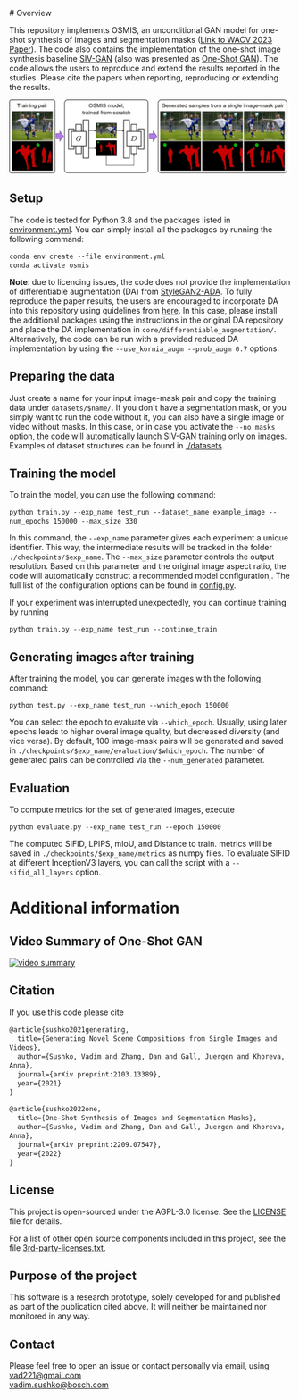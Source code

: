 
﻿# Overview

This repository implements OSMIS, an unconditional GAN model for one-shot synthesis of images and segmentation masks ([Link to WACV 2023 Paper](https://arxiv.org/abs/2209.07547)). The code also contains the implementation of the one-shot image synthesis baseline [SIV-GAN](https://arxiv.org/abs/2103.13389) (also was presented as [One-Shot GAN](https://openaccess.thecvf.com/content/CVPR2021W/LLID/html/Sushko_One-Shot_GAN_Learning_To_Generate_Samples_From_Single_Images_and_CVPRW_2021_paper.html)). The code allows the users to
reproduce and extend the results reported in the studies. Please cite the papers when reporting, reproducing or extending the results.


<p align="center">
<img src="readme/teaser_osmis.jpg" >
</p>


## Setup

The code is tested for Python 3.8 and the packages listed in [environment.yml](environment.yml).
You can simply install all the packages by running the following command:

```
conda env create --file environment.yml
conda activate osmis
```

**Note**: due to licencing issues, the code does not provide the implementation of differentiable augmentation (DA) from [StyleGAN2-ADA](https://github.com/NVlabs/stylegan2-ada-pytorch). To fully reproduce the paper results, the users are encouraged to incorporate DA into this repository using quidelines from [here](https://github.com/boschresearch/one-shot-synthesis/issues/1#issuecomment-1140862976). In this case, please install the additional packages using the instructions in the original DA repository and place the DA implementation in ```core/differentiable_augmentation/```. Alternatively, the code can be run with a provided reduced DA implementation by using the ```--use_kornia_augm --prob_augm 0.7``` options. 


## Preparing the data

Just create a name for your input image-mask pair and copy the training data under  ```datasets/$name/```. If you don't have a segmentation mask, or you simply want to run the code without it, you can also have a single image or video without masks. In this case, or in case you activate the ```--no_masks``` option, the code will automatically launch SIV-GAN training only on images. Examples of dataset structures can be found in [./datasets](datasets).


## Training the model

To train the model, you can use the following command:

```
python train.py --exp_name test_run --dataset_name example_image --num_epochs 150000 --max_size 330
```

In this command, the ```--exp_name``` parameter gives each experiment a unique identifier. This way, the intermediate results will be tracked in the folder ```./checkpoints/$exp_name```.  The ```--max_size``` parameter controls the output resolution. Based on this parameter and the original image aspect ratio, the code will automatically construct a recommended model configuration,. The full list of the configuration options can be found in [config.py](config.py).

If your experiment was interrupted unexpectedly, you can continue training by running

```
python train.py --exp_name test_run --continue_train
```

## Generating images after training

After training the model, you can generate images with the following command:

```
python test.py --exp_name test_run --which_epoch 150000 
```

You can select the epoch to evaluate via ```--which_epoch```. Usually, using later epochs leads to higher overal image quality, but decreased diversity (and vice versa).
By default, 100 image-mask pairs will be generated and saved in ```./checkpoints/$exp_name/evaluation/$which_epoch```. The number of generated pairs can be controlled via the ```--num_generated``` parameter.

## Evaluation

To compute metrics for the set of generated images, execute

```
python evaluate.py --exp_name test_run --epoch 150000 
```

The computed SIFID, LPIPS, mIoU, and Distance to train. metrics will be saved in ```./checkpoints/$exp_name/metrics``` as numpy files. To evaluate SIFID at different InceptionV3 layers, you can call the script with a ```--sifid_all_layers``` option. 



# Additional information


## Video Summary of One-Shot GAN
[![video summary](readme/youtube.png)](https://www.youtube.com/watch?v=nsuC2sQvGfk)

## Citation
If you use this code please cite

```
@article{sushko2021generating,
  title={Generating Novel Scene Compositions from Single Images and Videos},
  author={Sushko, Vadim and Zhang, Dan and Gall, Juergen and Khoreva, Anna},
  journal={arXiv preprint:2103.13389},
  year={2021}
}
```
```
@article{sushko2022one,
  title={One-Shot Synthesis of Images and Segmentation Masks},
  author={Sushko, Vadim and Zhang, Dan and Gall, Juergen and Khoreva, Anna},
  journal={arXiv preprint:2209.07547},
  year={2022}
}
```

## License

This project is open-sourced under the AGPL-3.0 license. See the
[LICENSE](LICENSE) file for details.

For a list of other open source components included in this project, see the
file [3rd-party-licenses.txt](3rd-party-licenses.txt).

## Purpose of the project

This software is a research prototype, solely developed for and published as
part of the publication cited above. It will neither be
maintained nor monitored in any way.

## Contact
Please feel free to open an issue or contact personally via email, using   
vad221@gmail.com  
vadim.sushko@bosch.com  


